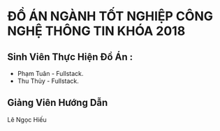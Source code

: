 # ĐỒ ÁN NGÀNH TỐT NGHIỆP CÔNG NGHỆ THÔNG TIN KHÓA 2018 
## Sinh Viên Thực Hiện Đồ Án :
- Phạm Tuân - Fullstack.
- Thu Thủy - Fullstack.
## Giảng Viên Hướng Dẫn
Lê Ngọc Hiếu 
 
